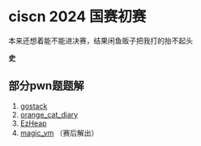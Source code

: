 # ciscn 2024 国赛初赛

本来还想着能不能进决赛，结果闲鱼贩子把我打的抬不起头

**史**

## 部分pwn题题解

1. [gostack](./gostack.md) 
2. [orange_cat_diary]()
3. [EzHeap]()
4. [magic_vm](./vm.md) （赛后解出）
